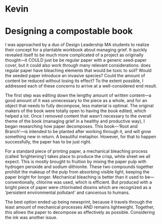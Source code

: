 # Kevin

# Designing a compostable book

I was approached by a duo of Design Leadership MA students to realize their concept for a plantable workbook about managing grief. It quickly revealed itself to be much more complicated of a project as originally thought—it COULD just be be regular paper with a generic seed-paper cover, but it could also work through many relevant considerations: does regular paper have bleaching elements that would be toxic to soil? Would the seeded paper introduce an invasive species? Could the amount of content be reduced without losing its effect? To the extent possible, I addressed each of these concerns to arrive at a well-considered end result.

The first step was editing down the lengthy amount of written content—a good amount of it was unnecessary to the piece as a whole, and for an object that needs to fully decompose, less material is optimal. The original makers of the book were totally open to having the book edited, which helped a lot. Once I removed content that wasn’t necessary to the overall theme of the book (managing grief in a healthy and productive way), I began researching how paper decomposes. This book—‘Root and Branch’—is intended to be planted after working through it, and will grow something new in return. A beautiful metaphor. However, for that to happen successfully, the paper has to be just right.

For a standard piece of printing paper, a mechanical bleaching process (called ‘brightening’) takes place to produce the crisp, white sheet we all expect. This is mostly brought to fruition by mixing the paper pulp with hydrogen peroxide and sodium dithionite. These two compounds together prohibit the makeup of the pulp from absorbing visible light, keeping the paper bright for longer. Mechanical bleaching is better than it used to be—conventionally, chlorine was used, which is efficient. But produced with a bright piece of paper were chlorinated dioxins which are recognized as a ‘persistent environmental pollutant’ and cancerous to humans.

The best option ended up being newsprint, because it travels through the least amount of mechanical processes AND remains lightweight. Together, this allows the paper to decompose as effectively as possible. Considering the ink was another issue.
